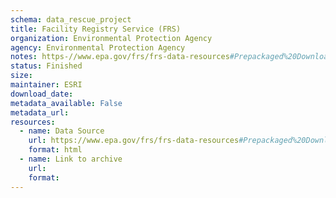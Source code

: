 ```yaml
---
schema: data_rescue_project 
title: Facility Registry Service (FRS)
organization: Environmental Protection Agency
agency: Environmental Protection Agency
notes: https-//www.epa.gov/frs/frs-data-resources#Prepackaged%20Downloads, https-//www.epa.gov/frs
status: Finished
size: 
maintainer: ESRI
download_date: 
metadata_available: False
metadata_url: 
resources:
  - name: Data Source
    url: https://www.epa.gov/frs/frs-data-resources#Prepackaged%20Downloads
    format: html
  - name: Link to archive
    url: 
    format: 
---
```

